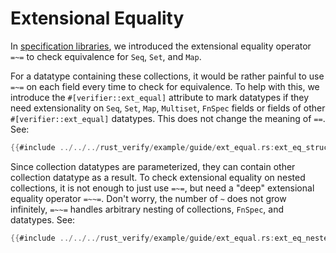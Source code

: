 # Extensional Equality

In [specification libraries](spec_lib.md), we introduced the extensional equality operator `=~=` to check equivalence for `Seq`, `Set`, and `Map`.

For a datatype containing these collections, it would be rather painful to use `=~=` on each field every time to check for equivalence. 
To help with this, we introduce the `#[verifier::ext_equal]` attribute to mark datatypes if they need extensionality on `Seq`, `Set`, `Map`, `Multiset`, `FnSpec` 
fields or fields of other `#[verifier::ext_equal]` datatypes. This does not change the meaning of `==`. See:

```rust
{{#include ../../../rust_verify/example/guide/ext_equal.rs:ext_eq_struct}}
```

Since collection datatypes are parameterized, they can contain other collection datatype as a result. 
To check extensional equality on nested collections, it is not enough to just use `=~=`, but need a "deep" extensional equality operator `=~~=`. 
Don't worry, the number of `~` does not grow infinitely, `=~~=` handles arbitrary nesting of collections, `FnSpec`, and datatypes. See:

```rust
{{#include ../../../rust_verify/example/guide/ext_equal.rs:ext_eq_nested}}
```
